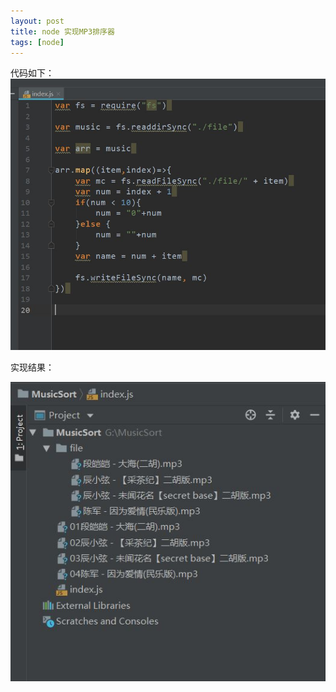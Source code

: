 ```yaml
---
layout: post
title: node 实现MP3排序器
tags: [node]
---
```


代码如下：
![](https://github.com/KamyoChae/kamyochae.github.io/blob/master/assets/_images/MP3_1.JPG)

实现结果：

![](https://github.com/KamyoChae/kamyochae.github.io/blob/master/assets/_images/MP3_2.JPG)